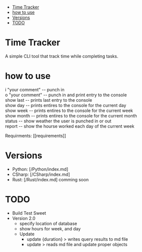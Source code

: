 <!--toc:start-->
- [Time Tracker](#time-tracker)
- [how to use](#how-to-use)
- [Versions](#versions)
- [TODO](#todo)
<!--toc:end-->

# Time Tracker
A simple CLI tool that track time while completing tasks. 

# how to use
i "your comment" -- punch in  
o "your comment" -- punch in and print entry to the console  
show last -- prints last entry to the console  
show day -- prints entires to the console for the current day  
show week --  prints entires to the console for the current week  
show month -- prints entires to the console for the current month  
status -- show weather the user is punched in or out  
report -- show the hourse worked each day of the current week

Requirments: [[requirements]]

# Versions
- Python: [/Python/index.md]
- CSharp: [/CSharp/index.md]
- Rust:   [/Rust/index.md] comming soon

# TODO
- Build Test Sweet
- Version 2.0
    - specify location of database
    - show hours for week, and day
    - Update
        - update {duration} > writes query results to md file
        - update > reads md file and update proper objects
